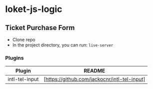 # loket-js-logic

## Ticket Purchase Form

  - Clone repo
  - In the project directory, you can run:
    `live-server`


### Plugins

| Plugin | README |
| ------ | ------ |
| intl-tel-input | [https://github.com/jackocnr/intl-tel-input] |

